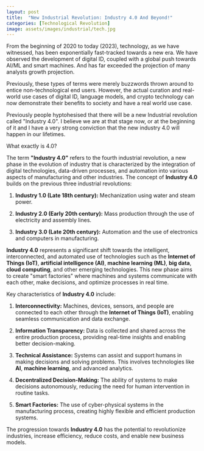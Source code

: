 ```yaml
---
layout: post
title:  "New Industrial Revolution: Industry 4.0 And Beyond!"
categories: [Technological Revolution]
image: assets/images/industrial/tech.jpg
---
```

From the beginning of 2020 to today (2023), technology, as we have witnessed, has been exponentially fast-tracked towards a new era. We have observed the development of digital ID, coupled with a global push towards AI/ML and smart machines.
And has far exceeded the projection of many analysts growth projection.

Previously, these types of terms were merely buzzwords thrown around to entice non-technological end users. 
However, the actual curation and real-world use cases of digital ID, language models, and crypto technology can now demonstrate their benefits to society and have a real world use case. 

Previously people hyptohesised that there will be a new Industrial revolution called "Industry 4.0".
I believe we are at that stage now, or at the beginning of it and I have a very strong conviction that the new industry 4.0 will happen in our lifetimes.

What exactly is 4.0? 

The term **"Industry 4.0"** refers to the fourth industrial revolution, a new phase in the evolution of industry that is characterized by the integration of digital technologies, data-driven processes, and automation into various aspects of manufacturing and other industries. The concept of **Industry 4.0** builds on the previous three industrial revolutions:

1. **Industry 1.0 (Late 18th century):** Mechanization using water and steam power.
  
2. **Industry 2.0 (Early 20th century):** Mass production through the use of electricity and assembly lines.

3. **Industry 3.0 (Late 20th century):** Automation and the use of electronics and computers in manufacturing.

**Industry 4.0** represents a significant shift towards the intelligent, interconnected, and automated use of technologies such as the **Internet of Things (IoT)**, **artificial intelligence (AI)**, **machine learning (ML)**, **big data**, **cloud computing**, and other emerging technologies. This new phase aims to create "smart factories" where machines and systems communicate with each other, make decisions, and optimize processes in real time.

Key characteristics of **Industry 4.0** include:

1. **Interconnectivity:** Machines, devices, sensors, and people are connected to each other through the **Internet of Things (IoT)**, enabling seamless communication and data exchange.

2. **Information Transparency:** Data is collected and shared across the entire production process, providing real-time insights and enabling better decision-making.

3. **Technical Assistance:** Systems can assist and support humans in making decisions and solving problems. This involves technologies like **AI**, **machine learning**, and advanced analytics.

4. **Decentralized Decision-Making:** The ability of systems to make decisions autonomously, reducing the need for human intervention in routine tasks.

5. **Smart Factories:** The use of cyber-physical systems in the manufacturing process, creating highly flexible and efficient production systems.

The progression towards **Industry 4.0** has the potential to revolutionize industries, increase efficiency, reduce costs, and enable new business models.



